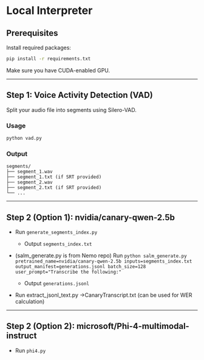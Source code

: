 # Local Interpreter

## Prerequisites

Install required packages:

```bash
pip install -r requirements.txt
```

Make sure you have CUDA-enabled GPU.

---

## Step 1: Voice Activity Detection (VAD)

Split your audio file into segments using Silero-VAD.

### Usage

```bash
python vad.py
```


### Output

```
segments/
├── segment_1.wav
├── segment_1.txt (if SRT provided)
├── segment_2.wav
├── segment_2.txt (if SRT provided)
└── ...
```

---

## Step 2 (Option 1): nvidia/canary-qwen-2.5b

- Run ```generate_segments_index.py```

    - Output ```segments_index.txt```

- (salm_generate.py is from Nemo repo) Run ```python salm_generate.py pretrained_name=nvidia/canary-qwen-2.5b inputs=segments_index.txt output_manifest=generations.jsonl batch_size=128 user_prompt="Transcribe the following:"```

    - Output ```generations.jsonl```

- Run extract_jsonl_text.py
->CanaryTranscript.txt (can be used for WER calculation)

---

## Step 2 (Option 2): microsoft/Phi-4-multimodal-instruct

- Run ```phi4.py```
